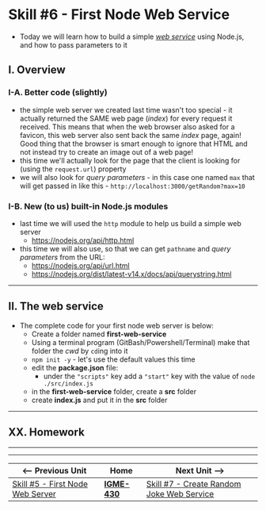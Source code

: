 # Skill #6 - First Node Web Service

- Today we will learn how to build a simple [*web service*](https://www.tutorialspoint.com/webservices/what_are_web_services.htm) using Node.js, and how to pass parameters to it

## I. Overview

### I-A. Better code (slightly)

- the simple web server we created last time wasn't too special - it actually returned the SAME web page (*index*) for every request it received. This means that when the web browser also asked for a favicon, this web server also sent back the same *index* page, again! Good thing that the browser is smart enough to ignore that HTML and not instead try to create an image out of a web page!
- this time we'll actually look for the page that the client is looking for (using the `request.url`) property
- we will also look for *query parameters* - in this case one named `max` that will get passed in like this - `http://localhost:3000/getRandom?max=10`

### I-B. New (to us) built-in Node.js modules
- last time we will used the `http` module to help us build a simple web server
  - https://nodejs.org/api/http.html
- this time we will also use, so that we can get `pathname` and *query parameters* from the URL: 
  - https://nodejs.org/api/url.html
  - https://nodejs.org/dist/latest-v14.x/docs/api/querystring.html

<hr>

## II. The web service

- The complete code for your first node web server is below:
  - Create a folder named **first-web-service**
  - Using a terminal program (GitBash/Powershell/Terminal) make that folder the *cwd* by `cd`ing into it
  - `npm init -y` - let's use the default values this time
  - edit the **package.json** file:
    - under the `"scripts"` key add a `"start"` key with the value of `node ./src/index.js`
  - in the **first-web-service** folder, create a **src** folder
  - create **index.js** and put it in the **src** folder
  
<hr>

## XX. Homework
  
  
<hr><hr>

| <-- Previous Unit | Home | Next Unit -->
| --- | --- | --- 
|   [Skill #5 - First Node Web Server](5-first-node-web-server.md) |  [**IGME-430**](../) | [Skill #7 - Create Random Joke Web Service](7-create-random-joke-web-service.md)
